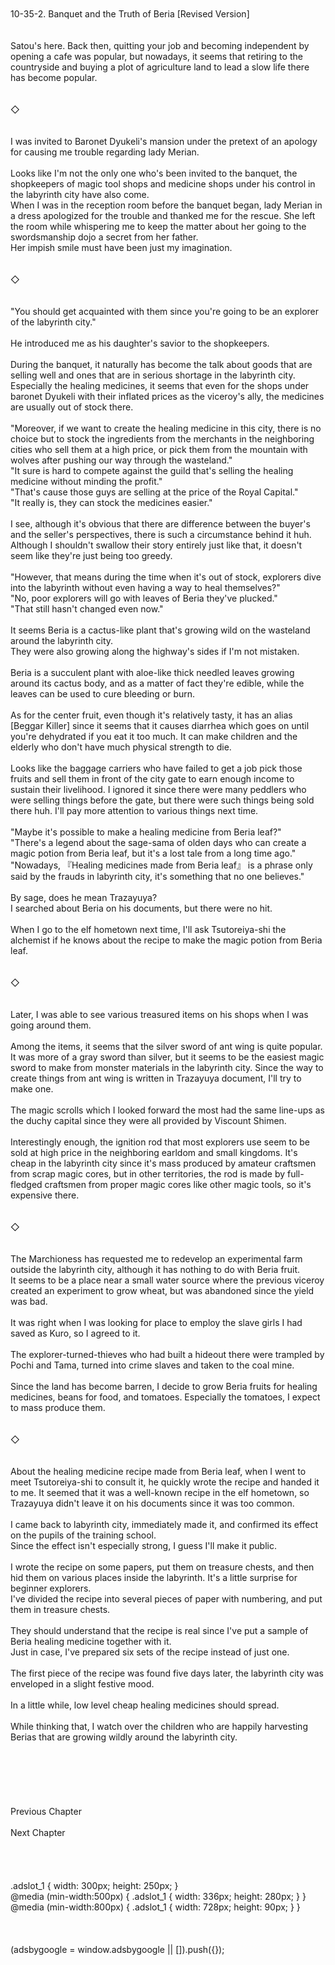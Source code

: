 <br/>
<br/>
10-35-2. Banquet and the Truth of Beria [Revised Version]<br/>
<br/>
 <br/>
Satou's here. Back then, quitting your job and becoming independent by opening a cafe was popular, but nowadays, it seems that retiring to the countryside and buying a plot of agriculture land to lead a slow life there has become popular.<br/>
<br/>
<br/>
◇<br/>
<br/>
<br/>
I was invited to Baronet Dyukeli's mansion under the pretext of an apology for causing me trouble regarding lady Merian.<br/>
<br/>
Looks like I'm not the only one who's been invited to the banquet, the shopkeepers of magic tool shops and medicine shops under his control in the labyrinth city have also come.<br/>
When I was in the reception room before the banquet began, lady Merian in a dress apologized for the trouble and thanked me for the rescue. She left the room while whispering me to keep the matter about her going to the swordsmanship dojo a secret from her father.<br/>
Her impish smile must have been just my imagination.<br/>
<br/>
<br/>
◇<br/>
<br/>
<br/>
"You should get acquainted with them since you're going to be an explorer of the labyrinth city."<br/>
<br/>
He introduced me as his daughter's savior to the shopkeepers.<br/>
<br/>
During the banquet, it naturally has become the talk about goods that are selling well and ones that are in serious shortage in the labyrinth city. Especially the healing medicines, it seems that even for the shops under baronet Dyukeli with their inflated prices as the viceroy's ally, the medicines are usually out of stock there.<br/>
<br/>
"Moreover, if we want to create the healing medicine in this city, there is no choice but to stock the ingredients from the merchants in the neighboring cities who sell them at a high price, or pick them from the mountain with wolves after pushing our way through the wasteland."<br/>
"It sure is hard to compete against the guild that's selling the healing medicine without minding the profit."<br/>
"That's cause those guys are selling at the price of the Royal Capital."<br/>
"It really is, they can stock the medicines easier."<br/>
<br/>
I see, although it's obvious that there are difference between the buyer's and the seller's perspectives, there is such a circumstance behind it huh. Although I shouldn't swallow their story entirely just like that, it doesn't seem like they're just being too greedy.<br/>
<br/>
"However, that means during the time when it's out of stock, explorers dive into the labyrinth without even having a way to heal themselves?"<br/>
"No, poor explorers will go with leaves of Beria they've plucked."<br/>
"That still hasn't changed even now."<br/>
<br/>
It seems Beria is a cactus-like plant that's growing wild on the wasteland around the labyrinth city.<br/>
They were also growing along the highway's sides if I'm not mistaken.<br/>
<br/>
Beria is a succulent plant with aloe-like thick needled leaves growing around its cactus body, and as a matter of fact they're edible, while the leaves can be used to cure bleeding or burn.<br/>
<br/>
As for the center fruit, even though it's relatively tasty, it has an alias [Beggar Killer] since it seems that it causes diarrhea which goes on until you're dehydrated if you eat it too much. It can make children and the elderly who don't have much physical strength to die.<br/>
<br/>
Looks like the baggage carriers who have failed to get a job pick those fruits and sell them in front of the city gate to earn enough income to sustain their livelihood. I ignored it since there were many peddlers who were selling things before the gate, but there were such things being sold there huh. I'll pay more attention to various things next time.<br/>
<br/>
"Maybe it's possible to make a healing medicine from Beria leaf?"<br/>
"There's a legend about the sage-sama of olden days who can create a magic potion from Beria leaf, but it's a lost tale from a long time ago."<br/>
"Nowadays, 『Healing medicines made from Beria leaf』 is a phrase only said by the frauds in labyrinth city, it's something that no one believes."<br/>
<br/>
By sage, does he mean Trazayuya?<br/>
I searched about Beria on his documents, but there were no hit.<br/>
<br/>
When I go to the elf hometown next time, I'll ask Tsutoreiya-shi the alchemist if he knows about the recipe to make the magic potion from Beria leaf.<br/>
<br/>
<br/>
◇<br/>
<br/>
<br/>
Later, I was able to see various treasured items on his shops when I was going around them.<br/>
<br/>
Among the items, it seems that the silver sword of ant wing is quite popular. It was more of a gray sword than silver, but it seems to be the easiest magic sword to make from monster materials in the labyrinth city. Since the way to create things from ant wing is written in Trazayuya document, I'll try to make one.<br/>
<br/>
The magic scrolls which I looked forward the most had the same line-ups as the duchy capital since they were all provided by Viscount Shimen.<br/>
<br/>
Interestingly enough, the ignition rod that most explorers use seem to be sold at high price in the neighboring earldom and small kingdoms. It's cheap in the labyrinth city since it's mass produced by amateur craftsmen from scrap magic cores, but in other territories, the rod is made by full-fledged craftsmen from proper magic cores like other magic tools, so it's expensive there.<br/>
<br/>
<br/>
◇<br/>
<br/>
<br/>
The Marchioness has requested me to redevelop an experimental farm outside the labyrinth city, although it has nothing to do with Beria fruit.<br/>
It seems to be a place near a small water source where the previous viceroy created an experiment to grow wheat, but was abandoned since the yield was bad.<br/>
<br/>
It was right when I was looking for place to employ the slave girls I had saved as Kuro, so I agreed to it.<br/>
<br/>
The explorer-turned-thieves who had built a hideout there were trampled by Pochi and Tama, turned into crime slaves and taken to the coal mine.<br/>
<br/>
Since the land has become barren, I decide to grow Beria fruits for healing medicines, beans for food, and tomatoes. Especially the tomatoes, I expect to mass produce them.<br/>
<br/>
<br/>
◇<br/>
<br/>
<br/>
About the healing medicine recipe made from Beria leaf, when I went to meet Tsutoreiya-shi to consult it, he quickly wrote the recipe and handed it to me. It seemed that it was a well-known recipe in the elf hometown, so Trazayuya didn't leave it on his documents since it was too common.<br/>
<br/>
I came back to labyrinth city, immediately made it, and confirmed its effect on the pupils of the training school.<br/>
Since the effect isn't especially strong, I guess I'll make it public.<br/>
<br/>
I wrote the recipe on some papers, put them on treasure chests, and then hid them on various places inside the labyrinth. It's a little surprise for beginner explorers.<br/>
I've divided the recipe into several pieces of paper with numbering, and put them in treasure chests.<br/>
<br/>
They should understand that the recipe is real since I've put a sample of Beria healing medicine together with it.<br/>
Just in case, I've prepared six sets of the recipe instead of just one.<br/>
<br/>
The first piece of the recipe was found five days later, the labyrinth city was enveloped in a slight festive mood.<br/>
<br/>
In a little while, low level cheap healing medicines should spread.<br/>
<br/>
While thinking that, I watch over the children who are happily harvesting Berias that are growing wildly around the labyrinth city.<br/>
<br/>
<br/>
<br/>
<br/>
<br/>
<br/>
Previous Chapter<br/>
<br/>
Next Chapter <br/>
<br/>
<br/>
<br/>
<br/>
.adslot_1 { width: 300px; height: 250px; }<br/>
@media (min-width:500px) { .adslot_1 { width: 336px; height: 280px; } }<br/>
@media (min-width:800px) { .adslot_1 { width: 728px; height: 90px; } }<br/>
<br/>
<br/>
<br/>
(adsbygoogle = window.adsbygoogle || []).push({});<br/>
<br/>
<br/>
<br/>
<br/>
